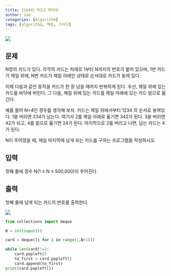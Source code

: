 ```yaml
---
title: 2164번 카드2 파이썬
author: Jae
categories: [Algorithm]
tags: [algorithm, 백준, 그리디]
---
```


![](https://media.vlpt.us/images/a87380/post/8ed63a45-955e-45b0-82a0-7ca290bf692a/image.png)

## 문제

N장의 카드가 있다. 각각의 카드는 차례로 1부터 N까지의 번호가 붙어 있으며, 1번 카드가 제일 위에, N번 카드가 제일 아래인 상태로 순서대로 카드가 놓여 있다.

이제 다음과 같은 동작을 카드가 한 장 남을 때까지 반복하게 된다. 우선, 제일 위에 있는 카드를 바닥에 버린다. 그 다음, 제일 위에 있는 카드를 제일 아래에 있는 카드 밑으로 옮긴다.

예를 들어 N=4인 경우를 생각해 보자. 카드는 제일 위에서부터 1234 의 순서로 놓여있다. 1을 버리면 234가 남는다. 여기서 2를 제일 아래로 옮기면 342가 된다. 3을 버리면 42가 되고, 4를 밑으로 옮기면 24가 된다. 마지막으로 2를 버리고 나면, 남는 카드는 4가 된다.

N이 주어졌을 때, 제일 마지막에 남게 되는 카드를 구하는 프로그램을 작성하시오.

## 입력

첫째 줄에 정수 N(1 ≤ N ≤ 500,000)이 주어진다.

## 출력

첫째 줄에 남게 되는 카드의 번호를 출력한다.

![](https://media.vlpt.us/images/a87380/post/f4186f9f-89ba-4219-b372-84662c3556ec/image.png)

```python
from collections import deque

N = int(input())

card = deque([i for i in range(1,N+1)])

while len(card)!=1:
    card.popleft()
    to_first = card.popleft()
    card.append(to_first)
print(card.popleft())
```
